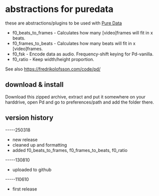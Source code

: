 abstractions for puredata
=========================

these are abstractions/plugins to be used with [Pure Data](https://puredata.info)

- f0_beats_to_frames - Calculates how many [video]frames will fit in x beats.
- f0_frames_to_beats - Calculates how many beats will fit in x [video]frames.
- f0_fsk - Encode data as audio. Frequency-shift keying for Pd-vanilla.
- f0_ratio - Keep width/height proportion.

See also <https://fredrikolofsson.com/code/pd/>

## download & install

Download this zipped archive, extract and put it somewhere on your harddrive, open Pd and go to preferences/path and add the folder there.

## version history

-----250318
* new release
* cleaned up and formatting
* added f0_beats_to_frames, f0_frames_to_beats, f0_ratio

-----130810
* uploaded to github

-----110610
* first release
